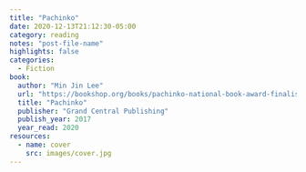```yaml
---
title: "Pachinko"
date: 2020-12-13T21:12:30-05:00
category: reading
notes: "post-file-name"
highlights: false
categories:
  - Fiction
book:
  author: "Min Jin Lee"
  url: "https://bookshop.org/books/pachinko-national-book-award-finalist/9781455563920"
  title: "Pachinko"
  publisher: "Grand Central Publishing"
  publish_year: 2017
  year_read: 2020
resources:
  - name: cover
    src: images/cover.jpg
---
```


